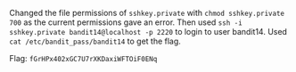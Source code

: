 Changed the file permissions of `sshkey.private` with `chmod sshkey.private 700` as the current permissions gave an error. Then used `ssh -i sshkey.private bandit14@localhost -p 2220` to login to user bandit14. Used `cat /etc/bandit_pass/bandit14` to get the flag.

Flag: `fGrHPx402xGC7U7rXKDaxiWFTOiF0ENq`
